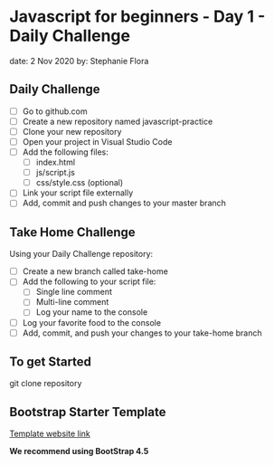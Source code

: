 # Javascript for beginners - Day 1 - Daily Challenge
date: 2 Nov 2020
by: Stephanie Flora

## Daily Challenge
- [ ] Go to github.com
- [ ] Create a new repository named javascript-practice
- [ ] Clone your new repository
- [ ] Open your project in Visual Studio Code
- [ ] Add the following files:
    - [ ] index.html
    - [ ] js/script.js
    - [ ] css/style.css (optional)
- [ ] Link your script file externally
- [ ] Add, commit and push changes to your master branch

## Take Home Challenge
Using your Daily Challenge repository:
- [ ] Create a new branch called take-home
- [ ] Add the following to your script file:
    - [ ] Single line comment
    - [ ] Multi-line comment
    - [ ] Log your name to the console
- [ ] Log your favorite food to the console
- [ ] Add, commit, and push your changes to your take-home branch

## To get Started
git clone repository

## Bootstrap Starter Template
[Template website link](https://getbootstrap.com/docs/4.5/getting-started/introduction/#starter-template)

**We recommend using BootStrap 4.5**

